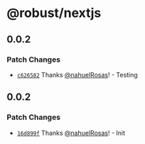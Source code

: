 # @robust/nextjs

## 0.0.2

### Patch Changes

- [`c626582`](https://github.com/nahuelRosas/Robust/commit/c626582c376efd19241b5f948487b5b3427055fa) Thanks [@nahuelRosas](https://github.com/nahuelRosas)! - Testing

## 0.0.2

### Patch Changes

- [`16d899f`](https://github.com/nahuelRosas/Robust/commit/16d899f20bbdbde1ee390f245488c0d24943e814) Thanks [@nahuelRosas](https://github.com/nahuelRosas)! - Init
